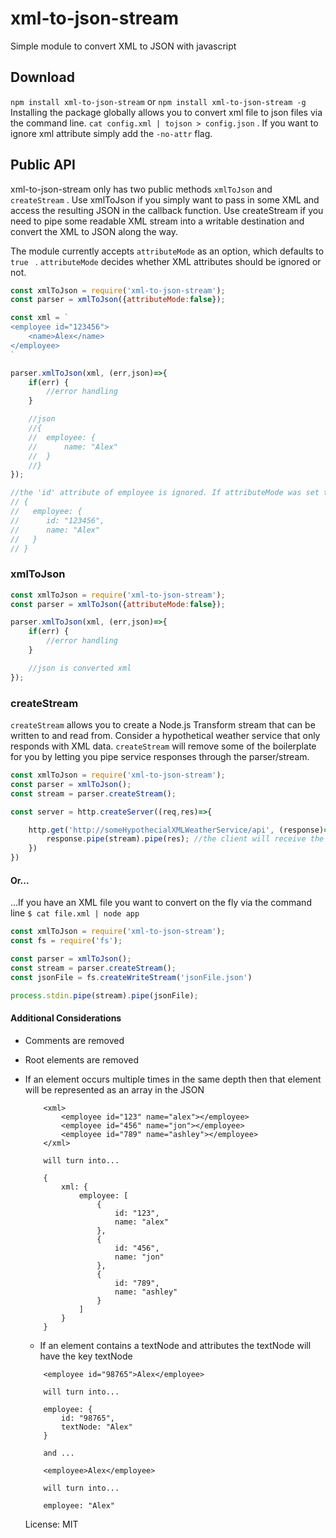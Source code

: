 # xml-to-json-stream

Simple module to convert XML to JSON with javascript

## Download
`npm install xml-to-json-stream` or `npm install xml-to-json-stream -g`
Installing the package globally allows you to convert xml file to json files via the command line.
`cat config.xml | tojson > config.json` . If you want to ignore xml attribute simply add the `-no-attr` flag.

## Public API

xml-to-json-stream only has two public methods `xmlToJson` and `createStream` .
Use xmlToJson if you simply want to pass in some XML and access the resulting JSON in the callback function. 
Use createStream if you need to pipe some readable XML stream into a writable destination and convert the XML to JSON along the way. 

The module currently accepts `attributeMode` as an option, which defaults to `true ` . `attributeMode` decides whether XML attributes should 
be ignored or not. 

```javascript
const xmlToJson = require('xml-to-json-stream');
const parser = xmlToJson({attributeMode:false});

const xml = `
<employee id="123456">
    <name>Alex</name>
</employee>
`

parser.xmlToJson(xml, (err,json)=>{
    if(err) {
        //error handling
    }

    //json
    //{
    //  employee: {
    //      name: "Alex"
    //  }    
    //}
});

//the 'id' attribute of employee is ignored. If attributeMode was set to true or omitted, the json would have been:
// {
//   employee: {
//      id: "123456",
//      name: "Alex"
//   }    
// }

```

### xmlToJson

```javascript
const xmlToJson = require('xml-to-json-stream');
const parser = xmlToJson({attributeMode:false});

parser.xmlToJson(xml, (err,json)=>{
    if(err) {
        //error handling
    }

    //json is converted xml
});
```

### createStream

`createStream` allows you to create a Node.js Transform stream that can be written to and read from. 
Consider a hypothetical weather service that only responds with XML data. `createStream` will remove some of the boilerplate for you by
letting you pipe service responses through the parser/stream.

```javascript
const xmlToJson = require('xml-to-json-stream');
const parser = xmlToJson();
const stream = parser.createStream();

const server = http.createServer((req,res)=>{

    http.get('http://someHypothecialXMLWeatherService/api', (response)=>{ //since response is a readable stream we can pipe it through our stream
        response.pipe(stream).pipe(res); //the client will receive the json representation of the XML response
    })
})
```

#### Or...
...If you have an XML file you want to convert on the fly via the command line `$ cat file.xml | node app`

```javascript
const xmlToJson = require('xml-to-json-stream');
const fs = require('fs');

const parser = xmlToJson();
const stream = parser.createStream();
const jsonFile = fs.createWriteStream('jsonFile.json')

process.stdin.pipe(stream).pipe(jsonFile);
```


#### Additional Considerations

  * Comments are removed
  * Root elements are removed
  * If an element occurs multiple times in the same depth then that element will be represented as an array in the JSON
    ```
        <xml>
            <employee id="123" name="alex"></employee>
            <employee id="456" name="jon"></employee>
            <employee id="789" name="ashley"></employee>
        </xml>

        will turn into...

        {
            xml: {
                employee: [
                    {
                        id: "123",
                        name: "alex"
                    },
                    {
                        id: "456",
                        name: "jon"
                    },
                    {
                        id: "789",
                        name: "ashley"
                    }
                ]
            }
        }
    ```
    * If an element contains a textNode and attributes the textNode will have the key textNode
    ```
        <employee id="98765">Alex</employee>
        
        will turn into...
        
        employee: {
            id: "98765",
            textNode: "Alex"
        }

        and ...

        <employee>Alex</employee>
        
        will turn into...

        employee: "Alex"
    ```



    License: MIT

